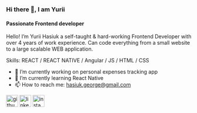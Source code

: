 ### Hi there 👋, I am Yurii
#### Passionate Frontend developer
Hello! I’m Yurii Hasiuk a self-taught & hard-working Frontend Developer with over 4 years of work experience. Can code everything from a small website to a large scalable WEB application. 

Skills: REACT / REACT NATIVE / Angular / JS / HTML / CSS

- 🔭 I’m currently working on personal expenses tracking app 
- 🌱 I’m currently learning React Native 
- 📫 How to reach me: hasiuk.george@gmail.com 


[<img src='https://cdn.jsdelivr.net/npm/simple-icons@3.0.1/icons/github.svg' alt='github' height='32'>](https://github.com/yugako)  [<img src='https://cdn.jsdelivr.net/npm/simple-icons@3.0.1/icons/linkedin.svg' alt='linkedin' height='32'>](https://www.linkedin.com/in/yurii-hasiuk/)  [<img src='https://cdn.jsdelivr.net/npm/simple-icons@3.0.1/icons/instagram.svg' alt='instagram' height='32'>](https://www.instagram.com/yurko_hasiuk/)   

